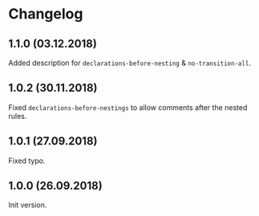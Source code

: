 # Changelog

## 1.1.0 (03.12.2018)

Added description for `declarations-before-nesting` & `no-transition-all`.


## 1.0.2 (30.11.2018)

Fixed `declarations-before-nestings` to allow comments after the nested rules.


## 1.0.1 (27.09.2018)

Fixed typo.


## 1.0.0 (26.09.2018)

Init version.
